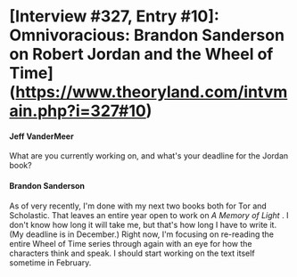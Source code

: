 # [Interview #327, Entry #10]: Omnivoracious: Brandon Sanderson on Robert Jordan and the Wheel of Time](https://www.theoryland.com/intvmain.php?i=327#10)

#### Jeff VanderMeer

What are you currently working on, and what's your deadline for the Jordan book?

#### Brandon Sanderson

As of very recently, I'm done with my next two books both for Tor and Scholastic. That leaves an entire year open to work on
*A Memory of Light*
. I don't know how long it will take me, but that's how long I have to write it. (My deadline is in December.) Right now, I'm focusing on re-reading the entire Wheel of Time series through again with an eye for how the characters think and speak. I should start working on the text itself sometime in February.

